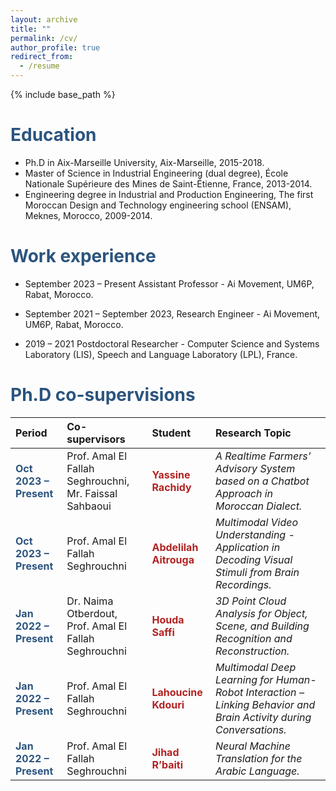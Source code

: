 ```yaml
---
layout: archive
title: ""
permalink: /cv/
author_profile: true
redirect_from:
  - /resume
---
```


{% include base_path %}

__<span style="color:#2B547E;">Education</span>__
======
* Ph.D in Aix-Marseille University, Aix-Marseille, 2015-2018.
* Master of Science in Industrial Engineering (dual degree), École Nationale Supérieure des Mines de Saint-Étienne, France, 2013-2014.
* Engineering degree in Industrial and Production Engineering, The first Moroccan Design and Technology engineering school (ENSAM), Meknes, Morocco, 2009-2014.

__<span style="color:#2B547E;">Work experience</span>__
======
* September 2023 – Present Assistant Professor - Ai Movement, UM6P, Rabat, Morocco.

* September 2021 – September 2023, Research Engineer - Ai Movement, UM6P, Rabat, Morocco.

<!-- * June 2021 – August 2021 Data Scientist - United Crocos, Marseille, France. -->

* 2019 – 2021 Postdoctoral Researcher - Computer Science and Systems Laboratory (LIS), Speech and Language Laboratory (LPL), France.

__<span style="color:#2B547E;">Ph.D co-supervisions</span>__
======
<!-- - **October 2023 – Present**  
  *Co-supervision with Prof. Amal El Fallah Seghrouchni and Mr. Faissal Sahbaoui*  
  **Yassine Rachidy** — *A Realtime Farmers’ Advisory System based on a Chatbot Approach in Moroccan Dialect.*

- **October 2023 – Present**  
  *Co-supervision with Prof. Amal El Fallah Seghrouchni*  
  **Abdelilah Aitrouga** — *Multimodal Video Understanding: Application in Human-Robot Interaction.*

- **January 2022 – Present**  
  *Co-supervision with Dr. Naima Otberdout and Prof. Amal El Fallah Seghrouchni*  
  **Houda Saffi** — *3D Point Cloud Analysis for Object, Scene, and Building Recognition and Reconstruction.*

- **January 2022 – Present**  
  *Co-supervision with Prof. Amal El Fallah Seghrouchni*  
  **Lahoucine Kdouri** — *Multimodal Deep Learning for Human-Robot Interaction: Linking Behavior and Brain Activity during Conversations.*

- **January 2022 – Present**  
  *Co-supervision with Prof. Amal El Fallah Seghrouchni*  
  **Jihad R’baiti** — *Neural Machine Translation for the Arabic Language.* -->


  | Period | Co-supervisors | Student | Research Topic |
  |:--------|:----------------|:----------|:----------------|
  | <span style="color:#2B547E;">**Oct 2023 – Present**</span> | Prof. Amal El Fallah Seghrouchni, Mr. Faissal Sahbaoui | <span style="color:#B22222;">**Yassine Rachidy**</span> | *A Realtime Farmers’ Advisory System based on a Chatbot Approach in Moroccan Dialect.* |
  | <span style="color:#2B547E;">**Oct 2023 – Present**</span> | Prof. Amal El Fallah Seghrouchni | <span style="color:#B22222;">**Abdelilah Aitrouga**</span> | *Multimodal Video Understanding - Application in Decoding Visual Stimuli from Brain Recordings.* |
  | <span style="color:#2B547E;">**Jan 2022 – Present**</span> | Dr. Naima Otberdout, Prof. Amal El Fallah Seghrouchni | <span style="color:#B22222;">**Houda Saffi**</span> | *3D Point Cloud Analysis for Object, Scene, and Building Recognition and Reconstruction.* |
  | <span style="color:#2B547E;">**Jan 2022 – Present**</span> | Prof. Amal El Fallah Seghrouchni | <span style="color:#B22222;">**Lahoucine Kdouri**</span> | *Multimodal Deep Learning for Human-Robot Interaction – Linking Behavior and Brain Activity during Conversations.* |
  | <span style="color:#2B547E;">**Jan 2022 – Present**</span> | Prof. Amal El Fallah Seghrouchni | <span style="color:#B22222;">**Jihad R’baiti**</span> | *Neural Machine Translation for the Arabic Language.* |
